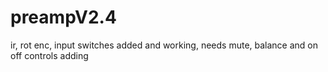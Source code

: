 # preampV2.4
ir, rot enc, input switches added and working, needs mute, balance and on off controls adding
